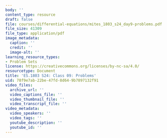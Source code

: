 ```yaml
---
body: ''
content_type: resource
draft: false
file: courses/differential-equations/mites_1803_s24_day9-problems.pdf
file_size: 41309
file_type: application/pdf
image_metadata:
  caption: ''
  credit: ''
  image-alt: ''
learning_resource_types:
- Problem Sets
license: https://creativecommons.org/licenses/by-nc-sa/4.0/
resourcetype: Document
title: 'ES.1803 S24: Class 09: Problems'
uid: 78f9e7ab-22be-47fd-8d64-9b7897132f91
video_files:
  archive_url: ''
  video_captions_file: ''
  video_thumbnail_file: ''
  video_transcript_file: ''
video_metadata:
  video_speakers: ''
  video_tags: ''
  youtube_description: ''
  youtube_id: ''
---
```

